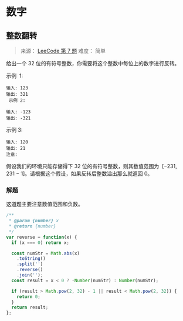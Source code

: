 # 数字

## 整数翻转

> 来源： [LeeCode 第 7 题](https://leetcode-cn.com/problems/reverse-integer)
> 难度： 简单

给出一个 32 位的有符号整数，你需要将这个整数中每位上的数字进行反转。

示例  1:

```
输入: 123
输出: 321
 示例 2:

输入: -123
输出: -321
```

示例 3:

```
输入: 120
输出: 21
注意:
```

假设我们的环境只能存储得下 32 位的有符号整数，则其数值范围为  [−231,  231 − 1]。请根据这个假设，如果反转后整数溢出那么就返回 0。

### 解题

这道题主要注意数值范围和负数。

```js
/**
 * @param {number} x
 * @return {number}
 */
var reverse = function(x) {
  if (x === 0) return x;

  const numStr = Math.abs(x)
    .toString()
    .split('')
    .reverse()
    .join('');
  const result = x < 0 ? -Number(numStr) : Number(numStr);

  if (result > Math.pow(2, 32) - 1 || result < Math.pow(2, 32)) {
    return 0;
  }
  return result;
};
```
